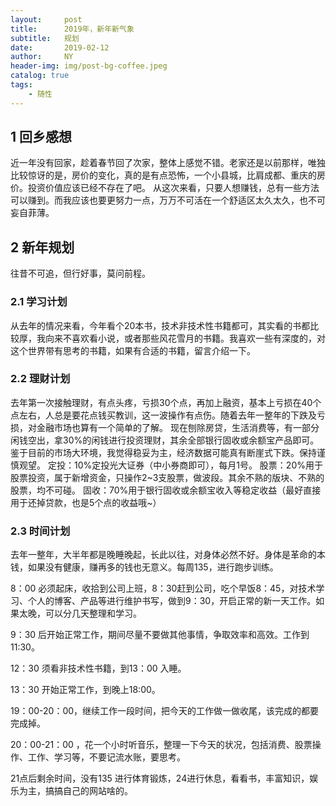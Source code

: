 ```yaml
---
layout:     post
title:      2019年，新年新气象
subtitle:   规划
date:       2019-02-12
author:     NY
header-img: img/post-bg-coffee.jpeg
catalog: true
tags:
    - 随性
---
```


## 1 回乡感想

  近一年没有回家，趁着春节回了次家，整体上感觉不错。老家还是以前那样，唯独比较惊讶的是，房价的变化，真的是有点恐怖，一个小县城，比肩成都、重庆的房价。投资价值应该已经不存在了吧。
从这次来看，只要人想赚钱，总有一些方法可以赚到。而我应该也要更努力一点，万万不可活在一个舒适区太久太久，也不可妄自菲薄。

## 2 新年规划

往昔不可追，但行好事，莫问前程。

### 2.1 学习计划

从去年的情况来看，今年看个20本书，技术非技术性书籍都可，其实看的书都比较厚，我向来不喜欢看小说，或者那些风花雪月的书籍。我喜欢一些有深度的，对这个世界带有思考的书籍，如果有合适的书籍，留言介绍一下。

### 2.2 理财计划

去年第一次接触理财，有点头疼，亏损30个点，再加上融资，基本上亏损在40个点左右，人总是要花点钱买教训，这一波操作有点伤。随着去年一整年的下跌及亏损，对金融市场也算有一个简单的了解。
现在刨除房贷，生活消费等，有一部分闲钱空出，拿30%的闲钱进行投资理财，其余全部银行固收或余额宝产品即可。鉴于目前的市场大环境，我觉得稳妥为主，经济数据可能真有断崖式下跌。保持谨慎观望。
定投：10%定投光大证券（中小券商即可），每月1号。
股票：20%用于股票投资，属于新增资金，只操作2~3支股票，做波段。其余不熟的版块、不熟的股票，均不可碰。
固收：70%用于银行固收或余额宝收入等稳定收益（最好直接用于还掉贷款，也是5个点的收益哦~）

### 2.3 时间计划

去年一整年，大半年都是晚睡晚起，长此以往，对身体必然不好。身体是革命的本钱，如果没有健康，赚再多的钱也无意义。每周135，进行跑步训练。

8：00 必须起床，收拾到公司上班，8：30赶到公司，吃个早饭8：45，对技术学习、个人的博客、产品等进行维护书写，做到9：30，开启正常的新一天工作。如果太晚，可以分几天整理和学习。

9：30 后开始正常工作，期间尽量不要做其他事情，争取效率和高效。工作到11:30。

12：30 须看非技术性书籍，到13：00 入睡。

13：30 开始正常工作，到晚上18:00。

19：00-20：00，继续工作一段时间，把今天的工作做一做收尾，该完成的都要完成掉。

20：00-21：00 ，花一个小时听音乐，整理一下今天的状况，包括消费、股票操作、工作、学习等，不要记流水账，要思考。

21点后剩余时间，没有135 进行体育锻炼，24进行休息，看看书，丰富知识，娱乐为主，搞搞自己的网站啥的。







